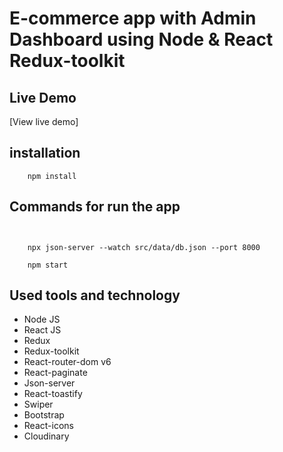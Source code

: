 # E-commerce app with Admin Dashboard using Node & React Redux-toolkit 

## Live Demo
   
[View live demo]     
                                                                                                                                  
## installation   

 
```                                                         
    npm install
```                                                               

## Commands for run the app
                                   
                                                                                                                                                        
                                
```                                                                                                                                  
                                                                                                                                  
                                               
    npx json-server --watch src/data/db.json --port 8000
```   
```                                      
    npm start 
```                             
                                                                                                                                                                                                    
                                                                                                                                                                 
## Used tools and technology

- Node JS
- React JS
- Redux
- Redux-toolkit
- React-router-dom v6
- React-paginate
- Json-server
- React-toastify
- Swiper
- Bootstrap
- React-icons
- Cloudinary
                                                                                                                                  
                                                                                                                                  
                                                                                                                                  
                                                                                                                                  
                                                                                                                                  
                                                                                                                                  
                                                                                                                                  
                                                                                                                                  
                                                                                                                                  
                                                                                                                                  
                                                                                                                                  
                                                                                                                                  
                                                                                                                                  
                                                                                                                                  
                                                                                                                                  
                                                                                                                                  
                                                                                                                                  
                                                                                                                                  
                                                                                                                                  
                                                                                                                                  
                                                                                                                                  
                                                                                                                                  
                                                                                                                                  
                                                                                                                                  
                                                                                                                                  
                                                                                                                                  
                                                                                                                                  
                                                                                                                                  
                                                                                                                                  
                                                                                                                                  
                                                                                                                                  
                                                                                                                                  
                                                                                                                                  
                                                                                                                                  
                                                                                                                                  
                                                                                                                                  
                                                                                                                                  
                                                                                                                                  
                                                                                                                                  
                                                                                                                                  
                                                                                                                                  
                                                                                                                                  
                                                                                                                                  

